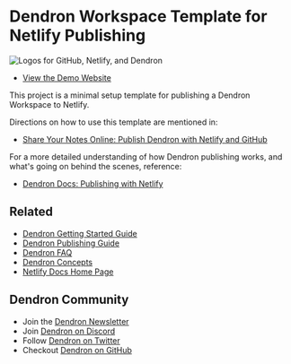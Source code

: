 # Dendron Workspace Template for Netlify Publishing

![Logos for GitHub, Netlify, and Dendron](https://org-dendron-public-assets.s3.amazonaws.com/images/blog-header-dendron-netlify.png)

- [View the Demo Website](https://link.dendron.so/netlify-demo)

This project is a minimal setup template for publishing a Dendron Workspace to Netlify.

Directions on how to use this template are mentioned in:
- [Share Your Notes Online: Publish Dendron with Netlify and GitHub](https://blog.dendron.so/notes/7h7zZkjF4Yqz8XSrHS1je)

For a more detailed understanding of how Dendron publishing works, and what's going on behind the scenes, reference:
- [Dendron Docs: Publishing with Netlify](https://wiki.dendron.so/notes/yetuum6o9wZi6eVJQBbQb)

## Related

* [Dendron Getting Started Guide](https://wiki.dendron.so/notes/678c77d9-ef2c-4537-97b5-64556d6337f1/)
* [Dendron Publishing Guide](https://wiki.dendron.so/notes/4ushYTDoX0TYQ1FDtGQSg/)
* [Dendron FAQ](https://wiki.dendron.so/notes/683740e3-70ce-4a47-a1f4-1f140e80b558/)
* [Dendron Concepts](https://wiki.dendron.so/notes/c6fd6bc4-7f75-4cbb-8f34-f7b99bfe2d50/)
* [Netlify Docs Home Page](https://docs.netlify.com/)

## Dendron Community

* Join the [Dendron Newsletter](https://link.dendron.so/newsletter)
* Join [Dendron on Discord](https://link.dendron.so/discord)
* Follow [Dendron on Twitter](https://link.dendron.so/twitter)
* Checkout [Dendron on GitHub](https://link.dendron.so/github)